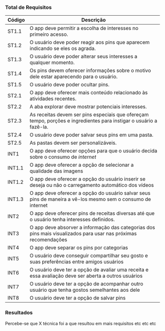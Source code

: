 ### Total de Requisitos

| Código | Descrição |
|--|--|
| ST1.1 | O app deve permitir a escolha de interesses no primeiro acesso. |
| ST1.2 | O usuário deve poder reagir aos pins que aparecem indicando se eles os agrada. |
| ST1.3 | O usuário deve poder alterar seus interesses a qualquer momento. |
| ST1.4 | Os pins devem oferecer informações sobre o motivo dele estar aparecendo para o usuário. |
| ST1.5 | O usuário deve poder ocultar pins. |
| ST2.1 | O app deve oferecer mais conteúdo relacionado às atividades recentes. |
| ST2.2 | A aba explorar deve mostrar potenciais interesses. |
| ST2.3 | As receitas devem ser pins especiais que ofereçam tempo, porções e ingredientes para instigar o usuário a fazê-la. |
| ST2.4 | O usuário deve poder salvar seus pins em uma pasta. |
| ST2.5 | As pastas devem ser personalizáveis. |
| INT1 | O app deve oferecer opções para que o usuário decida sobre o consumo de _internet_|
|INT1.1 | O app deve oferecer a opção de selecionar a qualidade das imagens|
| INT1.2 | O app deve oferecer a opção do usuário inserir se deseja ou não o carregamento automático dos vídeos|
| INT1.3 | O app deve oferecer a opção do usuário salvar seus pins de maneira a vê-los mesmo sem o consumo de internet|
| INT2 | O app deve oferecer pins de receitas diversas até que o usuário tenha interesses definidos. |
| INT3 | O app deve absorver a informação das categorias dos pins mais visualizados para usar nas próximas recomendações  |
| INT4 | O app deve separar os pins por categorias |
| INT5 | O usuário deve conseguir compartilhar seu gosto e suas preferências entre amigos usuários|
| INT6 | O usuário deve ter a opção de avaliar uma receita e essa avaliação deve ser aberta a outros usuários |
| INT7 | O usuário deve ter a opção de acompanhar outro usuário que tenha gostos semelhantes aos dele |
| INT8 | O usuário deve ter a opção de salvar pins |

### Resultados

Percebe-se que X técnica foi a que resultou em mais requisitos etc etc etc
